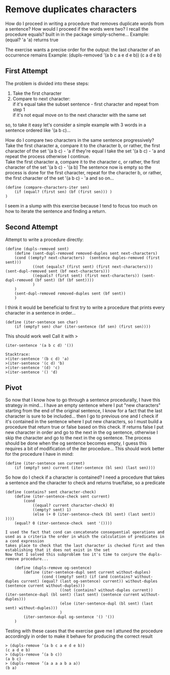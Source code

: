 # Remove duplicates characters

How do I proceed in writing a procedure that removes duplicate words from a sentence?
How would I proceed if the words were two? I recall the procedure equals? built in in the package simply-scheme...
Example: (equal? 'a 'a) returns true

The exercise wants a precise order for the output: the last character of an occurrence remains
Example:
(dupls-removed ’(a b c a e d e b))
(c a d e b)


## First Attempt
The problem is divided into these steps:  
1. Take the first character  
2. Compare to next character:    
	if it's equal take the subset sentence - first character and repeat from step 1  
	if it's not equal move on to the next character with the same set  

so, to take it easy let's consider a simple example with 3 words in a sentence ordered like '(a b c)...

How do I compare two characters in the same sentence progressively? Take the first character a, compare it to the character b, or rather, the first character of the set '(a b c) - 'a if they're equal I take the set '(a b c) - 'a and repeat the process otherwise I continue.  
Take the first character a, compare it to the character c, or rather, the first character of the set '(a b c) - '(a b)
The sentence now is empty so the process is done for the first character, repeat for the character b, or rather, the first character of the set '(a b c) - 'a
and so on...

``` racket
(define (compare-characters-iter sen)
	(if (equal? (first sen) (bf (first sen))) )
)
```

I seem in a slump with this exercise because I tend to focus too much on how to iterate the sentence and finding a return.


## Second Attempt
Attempt to write a procedure directly:
``` racket
(define (dupls-removed sent)
	(define (sent-dupl-removed removed-duples sent next-characters)
	(cond ((empty? next-characters)  (sentence duples-removed (first sent)))
			((not (equals? (first sent) (first next-characters))) (sent-dupl-removed sent (bf next-characters)))
			((equals? (first sent) (first next-characters)) (sent-dupl-removed (bf sent) (bf (bf sent))))
			)	
	)
	(sent-dupl-removed removed-duples sent (bf sent))
	)
```

I think it would be beneficial to first try to write a procedure that prints every character in a sentence in order...

``` racket
(define (iter-sentence sen char)
	(if (empty? sen) char (iter-sentence (bf sen) (first sen))))
```


This should work well
Call it with > 
``` racket
(iter-sentence '(a b c d) '())

Stacktrace:
>(iter-sentence '(b c d) 'a)
>(iter-sentence '(c d) 'b)
>(iter-sentence '(d) 'c)
>(iter-sentence '() 'd)
```

## Pivot
So now that I know how to go through a sentence procedurally, I have this strategy in mind...
I have an empty sentence where I put "new characters" starting from the end of the original sentence, I know for a fact that the last character is sure to be included...
then I go to previous one and I check if it's contained in the sentence where I put new characters, so I must build a procedure that return true or false based on this check.
If returns false I put new character in order and go to the next in the og sentence, otherwise I skip the character and go to the next in the og sentence.
The process should be done when the og sentence becomes empty, I guess this requires a bit of modification of the iter procedure...
This should work better for the procedure I have in mind:

``` racket
(define (iter-sentence sen current)
    (if (empty? sen) current (iter-sentence (bl sen) (last sen))))
```

So how do I check if a character is contained?
I need a procedure that takes a sentence and the character to check and returns true/false, so a predicate

``` racket
(define (contains? sent character-check)
	(define (iter-sentence-check sent current)
		(cond 
			((equal? current character-check) 0)
			((empty? sent) 1)
			(else (+ 0 (iter-sentence-check (bl sent) (last sent)) ))))
	(equal? 0 (iter-sentence-check  sent '())))
```

	
	I used the fact that cond can concatenate consequential operations and used as a criteria the order in which the calculation of predicates in a cond expression
	takes place to check that the last character is checked first and then establishing that it does not exist in the set
	Now that I solved this subproblem too it's time to conjure the dupls-remove procedure...

``` racket
	(define (dupls-remove og-sentence)
		(define (iter-sentence-dupl sent current without-duples) 
				(cond ((empty? sent) (if (and (contains? without-duples current) (equal? (last og-sentence) current)) without-duples (sentence current without-duples)))
						((not (contains? without-duples current)) (iter-sentence-dupl (bl sent) (last sent) (sentence current without-duples)))
						(else (iter-sentence-dupl (bl sent) (last sent) without-duples)))
						)
		(iter-sentence-dupl og-sentence '() '())
	)
```
	
Testing with these cases that the exercise gave me I attuned the procedure accordingly in order to make it behave for producing the correct result

``` racket
> (dupls-remove ’(a b c a e d e b))
(c a d e b)
> (dupls-remove ’(a b c))
(a b c)
> (dupls-remove ’(a a a a b a a))
(b a)
```
